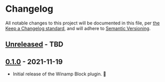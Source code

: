 # Changelog

All notable changes to this project will be documented in this file, per [the Keep a Changelog standard](http://keepachangelog.com/), and will adhere to [Semantic Versioning](https://semver.org/spec/v2.0.0.html).

## [Unreleased] - TBD

## [0.1.0] - 2021-11-19
- Initial release of the Winamp Block plugin. 🎉

[Unreleased]: https://github.com/10up/winamp-block/compare/trunk...develop
[0.1.0]: https://github.com/10up/winamp-block/tree/COMMIT-HASH-HERE
